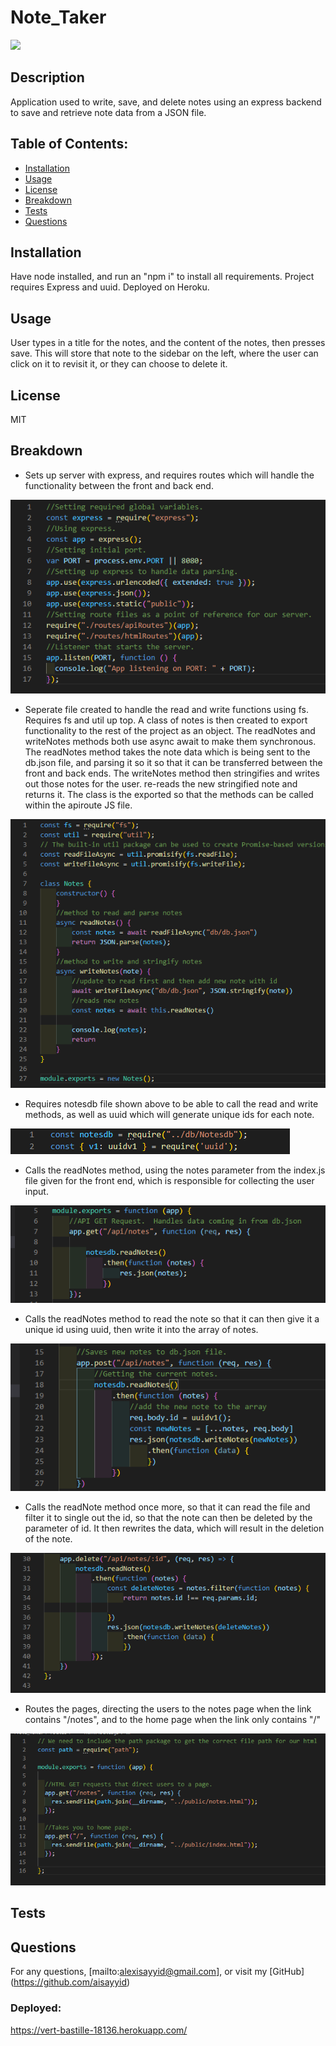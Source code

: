 # Note_Taker
  ![](https://img.shields.io/badge/License-MIT-blue)
  ## Description 
  Application used to write, save, and delete notes using an express backend to save and retrieve note data from a JSON file.
  ## Table of Contents:
  - [Installation](#Installation)
  - [Usage](#Usage)
  - [License](#License)
  - [Breakdown](#Breakdown)
  - [Tests](#Tests)
  - [Questions](#Questions)
  ## Installation
  Have node installed, and run an "npm i" to install all requirements. Project requires Express and uuid.  Deployed on Heroku.
  ## Usage
  User types in a title for the notes, and the content of the notes, then presses save.  This will store that note to the sidebar on the left, where the user can click on it to revisit it, or they can choose to delete it.
  ## License
  MIT
  ## Breakdown
  
  - Sets up server with express, and requires routes which will handle the functionality between the front and back end.
  
  ![](images/express_server.png)
  
  - Seperate file created to handle the read and write functions using fs.  Requires fs and util up top.  A class of notes is then created to export functionality to the rest of the project as an object.  The readNotes and writeNotes methods both use async await to make them synchronous.  The readNotes method takes the note data which is being sent to the db.json file, and parsing it so it so that it can be transferred between the front and back ends. The writeNotes method then stringifies and writes out those notes for the user. re-reads the new stringified note and returns it.  The class is the exported so that the methods can be called within the apiroute JS file.
  
  ![](images/notesdb.png)
  
  - Requires notesdb file shown above to be able to call the read and write methods, as well as uuid which will generate unique ids for each note.
  
  ![](images/requireapi.png)
  
  - Calls the readNotes method, using the notes parameter from the index.js file given for the front end, which is responsible for collecting the user input.
  
  ![](images/apirouteget.png)
  
  - Calls the readNotes method to read the note so that it can then give it a unique id using uuid, then write it into the array of notes.
  
  ![](images/apirroutepost.png)
  
  - Calls the readNote method once more, so that it can read the file and filter it to single out the id, so that the note can then be deleted by the parameter of id.  It then rewrites the data, which will result in the deletion of the note.
  
  ![](images/apidelete.png)
  
  - Routes the pages, directing the users to the notes page when the link contains "/notes", and to the home page when the link only contains "/"
  
  ![](images/htmlroutes.png)
  
  ## Tests
  
  ## Questions
  For any questions, [mailto:alexisayyid@gmail.com], or visit my [GitHub] (https://github.com/aisayyid) 
  
  ### Deployed:
  
  https://vert-bastille-18136.herokuapp.com/
 
